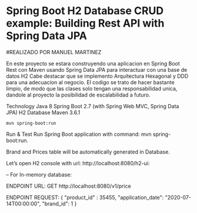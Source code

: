 # Spring Boot H2 Database CRUD example: Building Rest API with Spring Data JPA
#REALIZADO POR MANUEL MARTINEZ
 

 
En este proyecto se estara construyendo una aplicacion en Spring Boot Rest con Maven usando Spring Data JPA para interactuar con una base de datos H2 
Cabe destacar que se implemento Arquitectura Hexagonal y DDD para una adecuacion al negocio.
El codigo se trato de hacer bastante limpio, de modo que las clases solo tengan una responsabilidad unica, dandole al proyecto la posibilidad de escalabilidad a futuro.

Technology
Java 8
Spring Boot 2.7 (with Spring Web MVC, Spring Data JPA)
H2 Database
Maven 3.6.1
```
mvn spring-boot:run
```
Run & Test
Run Spring Boot application with command: mvn spring-boot:run.

Brand and Prices table will be automatically generated in Database.

Let’s open H2 console with url: http://localhost:8080/h2-ui:

– For In-memory database:

ENDPOINT URL:
GET
http://localhost:8080/v1/price

ENDPOINT REQUEST:
{
"product_id" : 35455,
"application_date": "2020-07-14T00:00:00",
"brand_id": 1
}

